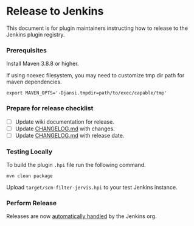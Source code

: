 # Release to Jenkins

This document is for plugin maintainers instructing how to release to the
Jenkins plugin registry.

### Prerequisites

Install Maven 3.8.8 or higher.

If using noexec filesystem, you may need to customize tmp dir path for maven
dependencies.

    export MAVEN_OPTS='-Djansi.tmpdir=path/to/exec/capable/tmp'

### Prepare for release checklist

- [ ] Update wiki documentation for release.
- [ ] Update [CHANGELOG.md](CHANGELOG.md) with changes.
- [ ] Update [CHANGELOG.md](CHANGELOG.md) with release date.

### Testing Locally

To build the plugin `.hpi` file run the following command.

    mvn clean package

Upload `target/scm-filter-jervis.hpi` to your test Jenkins instance.

### Perform Release

Releases are now [automatically handled][auto-release] by the Jenkins org.

[auto-release]: https://www.jenkins.io/doc/developer/publishing/releasing-cd/
